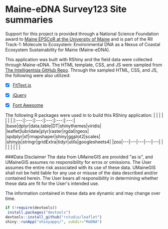 # Maine-eDNA Survey123 Site summaries

Support for this project is provided through a National Science Foundation award to [Maine EPSCoR at the University of Maine](#https://umaine.edu/edna/) and is part of the RII Track-1: Molecule to Ecosystem: Environmental DNA as a Nexus of Coastal Ecosystem Sustainability for Maine (Maine-eDNA).

This application was built with RShiny and the field data were collected through Maine-eDNA. The HTML template, CSS, and JS were sampled from  [The Intelligentsia GitHub Repo](#https://github.com/phillyo/intelligentsia). Through the sampled HTML, CSS, and JS, the following were also utilized:
-[x] [FitText.js](#https://github.com/davatron5000/FitText.js)
-[x] [jQuery](#http://jquery.com/)
-[x] [Font Awesome](#http://fontawesome.io/)


The following R packages were used in to build this RShiny application:
|   |   |   |   |   |   |
|:---:|:---:|:---:|:---:|:---:|:---:|
|base|dplyr|data.table|DT|shinythemes|viridis|
|leaflet|lubridate|plyr|raster|rgdal|rgeos|
|spdplyr|sf|rmapshaper|shiny|ggplot2|scales|
|shinyjs|stringr|gridExtra|tidyr|utils|googlesheets4|
|zoo|---|---|---|---|---|
|   |   |   |   |   |   |

      
###Data Disclaimer
The data from UMaineGIS are provided "as is", and UMaineGIS assumes no responsibility for erros or omissions. The User assumes the entire risk associated with its use of these data. UMaineGIS shall not be held liable for any use or misuse of the data described and/or contained herein. The User bears all responsibility in determining whether these data are fit for the User's intended use.

The information contained in these data are dynamic and may change over time.
  
 ```R
if (!require(devtools))
  install.packages("devtools")
devtools::install_github("rstudio/leaflet")
shiny::runApp("shinyapps/", subdir="MeDNA")
```
